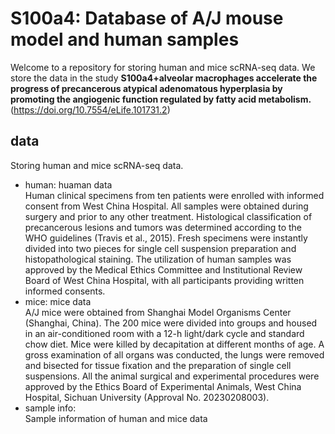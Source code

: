 # S100a4: Database of A/J mouse model and human samples
Welcome to a repository for storing human and mice scRNA-seq data. We store the data in the study **S100a4+alveolar macrophages accelerate the progress of precancerous atypical adenomatous hyperplasia by promoting the angiogenic function regulated by fatty acid metabolism.**(https://doi.org/10.7554/eLife.101731.2)

## data
Storing human and mice scRNA-seq data.
- human: huaman data  
  Human clinical specimens from ten patients were enrolled with informed consent from West China Hospital. All samples were obtained during surgery and prior to any other treatment. Histological classification of precancerous lesions and tumors was determined according to the WHO guidelines (Travis et al., 2015). Fresh specimens were instantly divided into two pieces for single cell suspension preparation and histopathological staining. The utilization of human samples was approved by the Medical Ethics Committee and Institutional Review Board of West China Hospital, with all participants providing written informed consents.
- mice: mice data  
  A/J mice were obtained from Shanghai Model Organisms Center (Shanghai, China). The 200 mice were divided into groups and housed in an air-conditioned room with a 12-h light/dark cycle and standard chow diet. Mice were killed by decapitation at different months of age. A gross examination of all organs was conducted, the lungs were removed and bisected for tissue fixation and the preparation of single cell suspensions. All the animal surgical and experimental procedures were approved by the Ethics Board of Experimental Animals, West China Hospital, Sichuan University (Approval No. 20230208003).
- sample info:  
  Sample information of human and mice data
